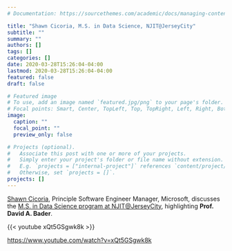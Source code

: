 ```yaml
---
# Documentation: https://sourcethemes.com/academic/docs/managing-content/

title: "Shawn Cicoria, M.S. in Data Science, NJIT@JerseyCity"
subtitle: ""
summary: ""
authors: []
tags: []
categories: []
date: 2020-03-28T15:26:04-04:00
lastmod: 2020-03-28T15:26:04-04:00
featured: false
draft: false

# Featured image
# To use, add an image named `featured.jpg/png` to your page's folder.
# Focal points: Smart, Center, TopLeft, Top, TopRight, Left, Right, BottomLeft, Bottom, BottomRight.
image:
  caption: ""
  focal_point: ""
  preview_only: false

# Projects (optional).
#   Associate this post with one or more of your projects.
#   Simply enter your project's folder or file name without extension.
#   E.g. `projects = ["internal-project"]` references `content/project/deep-learning/index.md`.
#   Otherwise, set `projects = []`.
projects: []
---
```


[Shawn Cicoria](https://www.linkedin.com/in/shawncicoria/), Principle Software Engineer Manager, Microsoft, discusses the [M.S. in Data Science program at NJIT@JerseyCity](https://jerseycity.njit.edu/), highlighting **Prof. David A. Bader**.

{{< youtube xQt5GSgwk8k >}}

https://www.youtube.com/watch?v=xQt5GSgwk8k
